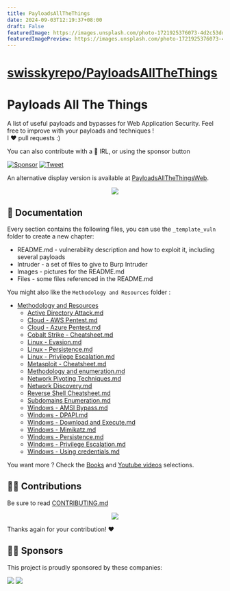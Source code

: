 ```yaml
---
title: PayloadsAllTheThings
date: 2024-09-03T12:19:37+08:00
draft: False
featuredImage: https://images.unsplash.com/photo-1721925376073-4d2c53dd12f2?ixid=M3w0NjAwMjJ8MHwxfHJhbmRvbXx8fHx8fHx8fDE3MjUzMzcxMDl8&ixlib=rb-4.0.3
featuredImagePreview: https://images.unsplash.com/photo-1721925376073-4d2c53dd12f2?ixid=M3w0NjAwMjJ8MHwxfHJhbmRvbXx8fHx8fHx8fDE3MjUzMzcxMDl8&ixlib=rb-4.0.3
---
```


# [swisskyrepo/PayloadsAllTheThings](https://github.com/swisskyrepo/PayloadsAllTheThings)

# Payloads All The Things 

A list of useful payloads and bypasses for Web Application Security.
Feel free to improve with your payloads and techniques !    
I :heart: pull requests :)

You can also contribute with a :beers: IRL, or using the sponsor button 

[![Sponsor](https://img.shields.io/static/v1?label=Sponsor&message=%E2%9D%A4&logo=GitHub&link=https://github.com/sponsors/swisskyrepo)](https://github.com/sponsors/swisskyrepo)
[![Tweet](https://img.shields.io/twitter/url/http/shields.io.svg?style=social)](https://twitter.com/intent/tweet?text=Payloads%20All%20The%20Things,%20a%20list%20of%20useful%20payloads%20and%20bypasses%20for%20Web%20Application%20Security%20-%20by%20@pentest_swissky&url=https://github.com/swisskyrepo/PayloadsAllTheThings/)

An alternative display version is available at [PayloadsAllTheThingsWeb](https://swisskyrepo.github.io/PayloadsAllTheThings/).

<p align="center">
  <img src="https://raw.githubusercontent.com/swisskyrepo/PayloadsAllTheThings/master/.github/banner.png">
</p>


📖 Documentation
-----
Every section contains the following files, you can use the `_template_vuln` folder to create a new chapter:

- README.md - vulnerability description and how to exploit it, including several payloads
- Intruder - a set of files to give to Burp Intruder
- Images - pictures for the README.md
- Files - some files referenced in the README.md

You might also like the `Methodology and Resources` folder :

- [Methodology and Resources](https://github.com/swisskyrepo/PayloadsAllTheThings/blob/master/Methodology%20and%20Resources/)
  - [Active Directory Attack.md](https://github.com/swisskyrepo/PayloadsAllTheThings/blob/master/Methodology%20and%20Resources/Active%20Directory%20Attack.md)
  - [Cloud - AWS Pentest.md](https://github.com/swisskyrepo/PayloadsAllTheThings/blob/master/Methodology%20and%20Resources/Cloud%20-%20AWS%20Pentest.md)
  - [Cloud - Azure Pentest.md](https://github.com/swisskyrepo/PayloadsAllTheThings/blob/master/Methodology%20and%20Resources/Cloud%20-%20Azure%20Pentest.md)
  - [Cobalt Strike - Cheatsheet.md](https://github.com/swisskyrepo/PayloadsAllTheThings/blob/master/Methodology%20and%20Resources/Cobalt%20Strike%20-%20Cheatsheet.md)
  - [Linux - Evasion.md](https://github.com/swisskyrepo/PayloadsAllTheThings/blob/master/Methodology%20and%20Resources/Linux%20-%20Evasion.md)
  - [Linux - Persistence.md](https://github.com/swisskyrepo/PayloadsAllTheThings/blob/master/Methodology%20and%20Resources/Linux%20-%20Persistence.md)
  - [Linux - Privilege Escalation.md](https://github.com/swisskyrepo/PayloadsAllTheThings/blob/master/Methodology%20and%20Resources/Linux%20-%20Privilege%20Escalation.md)
  - [Metasploit - Cheatsheet.md](https://github.com/swisskyrepo/PayloadsAllTheThings/blob/master/Methodology%20and%20Resources/Metasploit%20-%20Cheatsheet.md)  
  - [Methodology and enumeration.md](https://github.com/swisskyrepo/PayloadsAllTheThings/blob/master/Methodology%20and%20Resources/Methodology%20and%20enumeration.md)
  - [Network Pivoting Techniques.md](https://github.com/swisskyrepo/PayloadsAllTheThings/blob/master/Methodology%20and%20Resources/Network%20Pivoting%20Techniques.md)
  - [Network Discovery.md](https://github.com/swisskyrepo/PayloadsAllTheThings/blob/master/Methodology%20and%20Resources/Network%20Discovery.md)
  - [Reverse Shell Cheatsheet.md](https://github.com/swisskyrepo/PayloadsAllTheThings/blob/master/Methodology%20and%20Resources/Reverse%20Shell%20Cheatsheet.md)
  - [Subdomains Enumeration.md](https://github.com/swisskyrepo/PayloadsAllTheThings/blob/master/Methodology%20and%20Resources/Subdomains%20Enumeration.md)
  - [Windows - AMSI Bypass.md](https://github.com/swisskyrepo/PayloadsAllTheThings/blob/master/Methodology%20and%20Resources/Windows%20-%20AMSI%20Bypass.md)
  - [Windows - DPAPI.md](https://github.com/swisskyrepo/PayloadsAllTheThings/blob/master/Methodology%20and%20Resources/Windows%20-%20DPAPI.md)
  - [Windows - Download and Execute.md](https://github.com/swisskyrepo/PayloadsAllTheThings/blob/master/Methodology%20and%20Resources/Windows%20-%20Download%20and%20Execute.md)
  - [Windows - Mimikatz.md](https://github.com/swisskyrepo/PayloadsAllTheThings/blob/master/Methodology%20and%20Resources/Windows%20-%20Mimikatz.md)
  - [Windows - Persistence.md](https://github.com/swisskyrepo/PayloadsAllTheThings/blob/master/Methodology%20and%20Resources/Windows%20-%20Persistence.md)
  - [Windows - Privilege Escalation.md](https://github.com/swisskyrepo/PayloadsAllTheThings/blob/master/Methodology%20and%20Resources/Windows%20-%20Privilege%20Escalation.md)
  - [Windows - Using credentials.md](https://github.com/swisskyrepo/PayloadsAllTheThings/blob/master/Methodology%20and%20Resources/Windows%20-%20Using%20credentials.md)


You want more ? Check the [Books](https://github.com/swisskyrepo/PayloadsAllTheThings/blob/master/_LEARNING_AND_SOCIALS/BOOKS.md) and [Youtube videos](https://github.com/swisskyrepo/PayloadsAllTheThings/blob/master/_LEARNING_AND_SOCIALS/YOUTUBE.md) selections.


👨‍💻 Contributions
-----
Be sure to read [CONTRIBUTING.md](https://github.com/swisskyrepo/PayloadsAllTheThings/blob/master/CONTRIBUTING.md)

<p align="center">
<a href="https://github.com/swisskyrepo/PayloadsAllTheThings/graphs/contributors">
  <img src="https://contrib.rocks/image?repo=swisskyrepo/PayloadsAllTheThings&max=36">
</a>
</p>

Thanks again for your contribution! :heart:


🧙‍♂️ Sponsors
-----

This project is proudly sponsored by these companies: 

[<img src="https://avatars.githubusercontent.com/u/48131541?s=40&v=4">](https://www.vaadata.com/)
[<img src="https://avatars.githubusercontent.com/u/50994705?s=40&v=4">](https://github.com/projectdiscovery)
